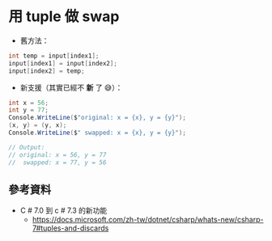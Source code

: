 # 用 tuple 做 swap

* 舊方法：

```csharp
int temp = input[index1];
input[index1] = input[index2];
input[index2] = temp;
```

* 新支援（其實已經不 **新** 了 😅）：

```csharp
int x = 56;
int y = 77;
Console.WriteLine($"original: x = {x}, y = {y}");
(x, y) = (y, x);
Console.WriteLine($" swapped: x = {x}, y = {y}");

// Output:
// original: x = 56, y = 77
//  swapped: x = 77, y = 56
```

## 參考資料

* C # 7.0 到 c # 7.3 的新功能
  * https://docs.microsoft.com/zh-tw/dotnet/csharp/whats-new/csharp-7#tuples-and-discards